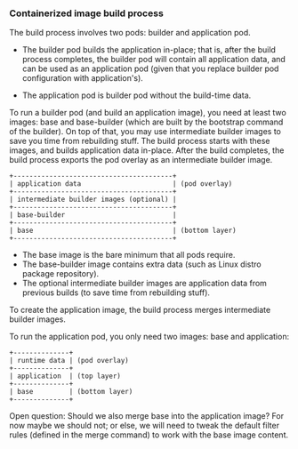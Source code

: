 ### Containerized image build process

The build process involves two pods: builder and application pod.

* The builder pod builds the application in-place; that is, after the
  build process completes, the builder pod will contain all application
  data, and can be used as an application pod (given that you replace
  builder pod configuration with application's).

* The application pod is builder pod without the build-time data.

To run a builder pod (and build an application image), you need at least
two images: base and base-builder (which are built by the bootstrap
command of the builder).  On top of that, you may use intermediate
builder images to save you time from rebuilding stuff.  The build
process starts with these images, and builds application data in-place.
After the build completes, the build process exports the pod overlay as
an intermediate builder image.

    +----------------------------------------+
    | application data                       | (pod overlay)
    +----------------------------------------+
    | intermediate builder images (optional) |
    +----------------------------------------+
    | base-builder                           |
    +----------------------------------------+
    | base                                   | (bottom layer)
    +----------------------------------------+

* The base image is the bare minimum that all pods require.
* The base-builder image contains extra data (such as Linux distro
  package repository).
* The optional intermediate builder images are application data from
  previous builds (to save time from rebuilding stuff).

To create the application image, the build process merges intermediate
builder images.

To run the application pod, you only need two images: base and
application:

    +--------------+
    | runtime data | (pod overlay)
    +--------------+
    | application  | (top layer)
    +--------------+
    | base         | (bottom layer)
    +--------------+

Open question: Should we also merge base into the application image?
For now maybe we should not; or else, we will need to tweak the default
filter rules (defined in the merge command) to work with the base image
content.
